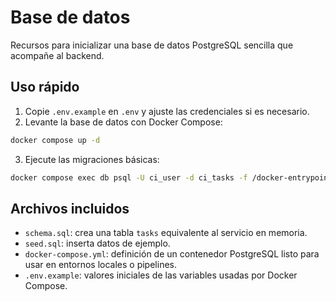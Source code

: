 # Base de datos

Recursos para inicializar una base de datos PostgreSQL sencilla que acompañe al backend.

## Uso rápido

1. Copie `.env.example` en `.env` y ajuste las credenciales si es necesario.
2. Levante la base de datos con Docker Compose:

```bash
docker compose up -d
```

3. Ejecute las migraciones básicas:

```bash
docker compose exec db psql -U ci_user -d ci_tasks -f /docker-entrypoint-initdb.d/schema.sql
```

## Archivos incluidos

- `schema.sql`: crea una tabla `tasks` equivalente al servicio en memoria.
- `seed.sql`: inserta datos de ejemplo.
- `docker-compose.yml`: definición de un contenedor PostgreSQL listo para usar en entornos locales o pipelines.
- `.env.example`: valores iniciales de las variables usadas por Docker Compose.
